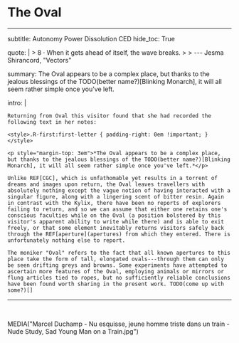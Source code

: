 # The Oval

---
subtitle: Autonomy Power Dissolution CED
hide_toc: True

quote: |
    > 8 &middot; When it gets ahead of itself, the wave breaks.
    >
    > <span class="attribution">--- Jesma Shirancord, "Vectors" <!-- James Richardson --></span>

summary: The Oval appears to be a complex place, but thanks to the jealous blessings of the TODO(better name?)[Blinking Monarch], it will all seem rather simple once you've left.

intro: |

    Returning from Oval this visitor found that she had recorded the following text in her notes:

    <style>.R-first:first-letter { padding-right: 0em !important; }</style>

    <p style="margin-top: 3em">*The Oval appears to be a complex place, but thanks to the jealous blessings of the TODO(better name?)[Blinking Monarch], it will all seem rather simple once you've left.*</p>

    Unlike REF[CGC], which is unfathomable yet results in a torrent of dreams and images upon return, the Oval leaves travellers with absolutely nothing except the vague notion of having interacted with a singular figure, along with a lingering scent of bitter resin. Again in contrast with the Kylix, there have been no reports of explorers failing to return, and so we can assume that either one retains one's conscious faculties while on the Oval (a position bolstered by this visitor's apparent ability to write while there) and is able to exit freely, or that some element inevitably returns visitors safely back through the REF[aperture](apertures) from which they entered. There is unfortunately nothing else to report.

    The moniker "Oval" refers to the fact that all known apertures to this place take the form of tall, elongated ovals---through them can only be seen drifting greys and browns. Some experiments have attempted to ascertain more features of the Oval, employing animals or mirrors or flung articles tied to ropes, but no sufficiently reliable conclusions have been found worth sharing in the present work. TODO(come up with some?)[]
---

<br />

MEDIA("Marcel Duchamp - Nu esquisse, jeune homme triste dans un train - Nude Study, Sad Young Man on a Train.jpg")

<!--
what's the point?

-
-->

<!--

the forgetting place. there is one inhabitant and he wants it all to himself

Maybe they have some rumored and controversial deal/symbiosis with LGC? Like they're good at flawlessly disappearing the handful of people who don't fit in... oh wait LGP. And that sounds like LED should do that?

- name
    - The Alleviation
    - The Antechamber
    - The Ataxia (lack of muscle control or coordination of voluntary movements)
    - The Blink
    - The Blot
    - The Lacuna
    - The Oval <--
    - The Presupposition (thing tacitly assumed beforehand, requirement for belief (system) to make sense)
    - The Quell
    - The Recital
    - The Ripple
    - The Sequitur ("it follows" - conclusion, deduction)
    - The Tautology
- demonym
    - Barrens
    - Catatons
    - Coilers
    - Drifts
    - The Found
    - Halts
    - Quivers
    - Rifts
- quotes
    - "chaos is the sum of all orders" hakim bey CNC CED
    - “Chaos comes before all principles of order & entropy, it's neither a god nor a maggot, its idiotic desires encompass & define every possible choreography, all meaningless aethers & phlogistons: its masks are crystallizations of its own facelessness, like clouds.” CNC CED
    - "It no more is than it is not or it both is and is not or it neither is nor is not." -- Eusebius, quoting Aristocles, quoting Timon describing Pyrrho's views <https://en.wikipedia.org/wiki/Pyrrho> CNC CED
    - "if you want something, don't ask for nothing. / if you want nothing, don't ask for something." - futureheads (used on NGD but could be elsewhere - CGD? CED?)
    - 8. When it gets ahead of itself, the wave breaks. (CGC? CED?)
    - “To be able to forget means sanity.” ― Jack London
- environment
- culture
- cardinal interaction

info gathering

- questions
- future research
- possible environment
    - R'lyeh CED
    - Everything is black and white - maybe CED? or NNP, CNP, LED
- possible elements
    - some lingering smell
        - sour, citrus, bitter, pine, vanilla, ash, resin
    - magical research outpost, maybe in CNC or CGC. this is kind of Bloom islet
        + maybe rumored to be in CGC but might be some extra crazy bit of CNC or some other place, hard to know. dissolution one could be on CED
    - Some destructiveness focusing on sloth/inertia - activity is actively punished, but in the laziest way possible. If too proactively punishing, the punishment is punished. maybe CED or LED. wait but inertia is XXP?
    - some place where you can peer through the looking glass of "what if" moments in your own life. CNC? CGC? CNP? NEP? eh. see oracle. interesting in CED maybe
    - a city where there is some wild price you have to pay - like having something tattooed on your body (inspired by Palimpsest book) NEC NEP CED
    - Apophatic theology ("attempts to approach God, the Divine, by negation, to speak only in terms of what may not be said about the perfect goodness that is God") vs. cataphatic theology (the opposite, using positive definitions) XXD CED NED
    - weirdly insensitive and/or literally stupid, but powerful. XXD - NEP, CGD, CED
    - Deaf/mute (or everyone is missing one sense) - could be any D, maybe NGD, CGD, NED, LED, NEP, CED
        - progressively losing senses? end state is vegetative. not very powerful
    - Black hole physics (maybe in CNP or CEP or CED)
    - Lost and found (maybe in CEC or CNC or LNP or CNP or CED) (maybe connected through some weird backdoor to the storage plane?) (i guess CND too, maybe a rumor of a lost objects troupe you can sometimes find stuff in)
        - lost stuff just fades
    - a prison (w research/testing?) (oubliette in CNP, but can be used more elsewhere - LED? LEP? CED?)
    - <https://en.wikipedia.org/wiki/Dulness> - "the goddess who presides over Alexander Pope's The Dunciad ... the daughter Chaos and "eternal Night," and her mission is to convert all the world to stupidity ("To hatch a new Saturnian age, of Lead")" (maybe CNP, NND, LED, CED)
    - Murder as art
- notes
- research notes

## Environment

~

## Culture & Paradigm

~

## Visiting

~

## Locations

## Figures & Groups

## Festivals & Traditions

## History

## Rumors & Mysteries

-->
